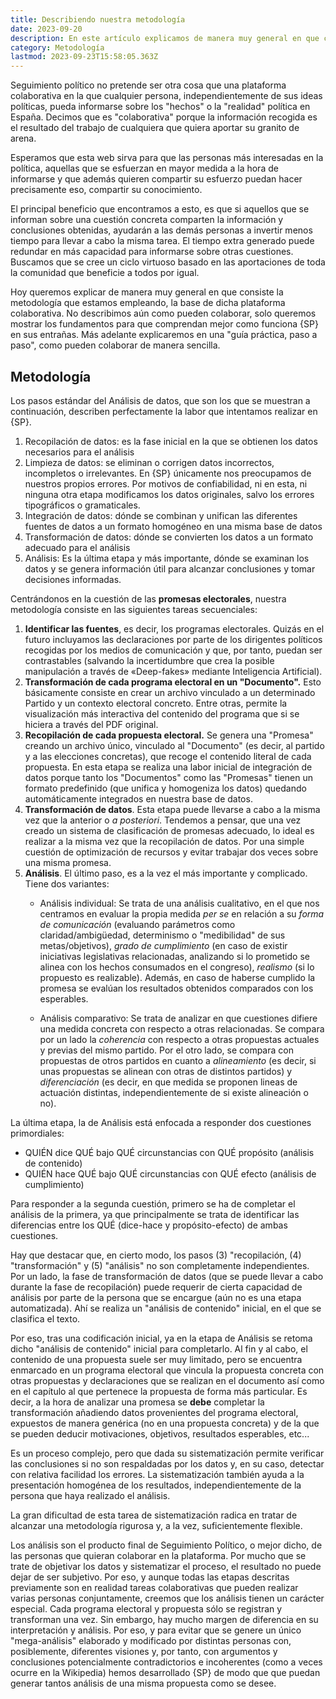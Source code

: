 ```yaml
---
title: Describiendo nuestra metodología
date: 2023-09-20
description: En este artículo explicamos de manera muy general en que consiste la metodología que seguimos para desarrollar Seguimiento Político
category: Metodología
lastmod: 2023-09-23T15:58:05.363Z
---
```


Seguimiento político no pretende ser otra cosa que una plataforma colaborativa en la que cualquier persona, independientemente de sus ideas políticas, pueda informarse sobre los "hechos" o la "realidad" política en España. Decimos que es "colaborativa" porque la información recogida es el resultado del trabajo de cualquiera que quiera aportar su granito de arena. 

Esperamos que esta web sirva para que las personas más interesadas en la política, aquellas que se esfuerzan en mayor medida a la hora de informarse y que además quieren compartir su esfuerzo puedan hacer precisamente eso, compartir su conocimiento.

El principal beneficio que encontramos a esto, es que si aquellos que se informan sobre una cuestión concreta comparten la información y conclusiones obtenidas, ayudarán a las demás personas a invertir menos tiempo para llevar a cabo la misma tarea. El tiempo extra generado puede redundar en más capacidad para informarse sobre otras cuestiones. Buscamos que se cree un ciclo virtuoso basado en las aportaciones de toda la comunidad que beneficie a todos por igual.

Hoy queremos explicar de manera muy general en que consiste la metodología que estamos empleando, la base de dicha plataforma colaborativa. No describimos aún como  pueden colaborar, solo queremos mostrar los fundamentos para que comprendan mejor como funciona {SP} en sus entrañas. Más adelante explicaremos en una "guía práctica, paso a paso", como pueden colaborar de manera sencilla.

## Metodología
Los pasos estándar del Análisis de datos, que son los que se muestran a continuación, describen perfectamente la labor que intentamos realizar en {SP}.
1. Recopilación de datos: es la fase inicial en la que se obtienen los datos necesarios para el análisis
1. Limpieza de datos: se eliminan o corrigen datos incorrectos, incompletos o irrelevantes. En {SP} únicamente nos preocupamos de nuestros propios errores. Por motivos de confiabilidad, ni en esta, ni ninguna otra etapa modificamos los datos originales, salvo los errores tipográficos o gramaticales.
1. Integración de datos: dónde se combinan y unifican las diferentes fuentes de datos a un formato homogéneo en una misma base de datos
1. Transformación de datos: dónde se convierten los datos a un formato adecuado para el análisis
1. Análisis: Es la última etapa y más importante, dónde se examinan los datos y se genera información útil para alcanzar conclusiones y tomar decisiones informadas.

Centrándonos en la cuestión de las __promesas electorales__, nuestra metodología consiste en las siguientes tareas secuenciales:
1. **Identificar las fuentes**, es decir, los programas electorales. Quizás en el futuro incluyamos las declaraciones por parte de los dirigentes políticos recogidas por los medios de comunicación y que, por tanto, puedan ser contrastables (salvando la incertidumbre que crea la posible manipulación a través de «Deep-fakes» mediante Inteligencia Artificial).
1. **Transformación de cada programa electoral en un "Documento".** Esto básicamente consiste en crear un archivo vinculado a un determinado Partido y un contexto electoral concreto. Entre otras, permite la visualización más interactiva del contenido del programa que si se hiciera a través del PDF original.
1. **Recopilación de cada propuesta electoral.** Se genera una "Promesa" creando un archivo único, vinculado al "Documento" (es decir, al partido y a las elecciones concretas), que recoge el contenido literal de cada propuesta. En esta etapa se realiza una labor inicial de integración de datos porque tanto los "Documentos" como las "Promesas" tienen un formato predefinido (que unifica y homogeniza los datos) quedando automáticamente integrados en nuestra base de datos.
1. **Transformación de datos**. Esta etapa puede llevarse a cabo a la misma vez que la anterior o *a posteriori*. Tendemos a pensar, que una vez creado un sistema de clasificación de promesas adecuado, lo ideal es realizar a la misma vez que la recopilación de datos. Por una simple cuestión de optimización de recursos y evitar trabajar dos veces sobre una misma promesa.
1. **Análisis**. El último paso, es a la vez el más importante y complicado. Tiene dos variantes:
    - Análisis individual: Se trata de una análisis cualitativo, en el que nos centramos en evaluar la propia medida *per se* en relación a su *forma de comunicación* (evaluando parámetros como claridad/ambigüedad, determinismo o "medibilidad" de sus metas/objetivos), *grado de cumplimiento* (en caso de existir iniciativas legislativas relacionadas, analizando si lo prometido se alinea con los hechos consumados en el congreso), *realismo* (si lo propuesto es realizable). Además, en caso de haberse cumplido la promesa se evalúan los resultados obtenidos comparados con los esperables.

    - Análisis comparativo: Se trata de analizar en que cuestiones difiere una medida concreta con respecto a otras relacionadas. Se compara por un lado la *coherencia* con respecto a otras propuestas actuales y previas del mismo partido. Por el otro lado, se compara con propuestas de otros partidos en cuanto a *alineamiento* (es decir, si unas propuestas se alinean con otras de distintos partidos) y *diferenciación* (es decir, en que medida se proponen lineas de actuación distintas, independientemente de si existe alineación o no).

La última etapa, la de Análisis está enfocada a responder dos cuestiones primordiales:
- QUIÉN dice QUÉ bajo QUÉ circunstancias con QUÉ propósito (análisis de contenido)
- QUIÉN hace QUÉ bajo QUÉ circunstancias con QUÉ efecto (análisis de cumplimiento)

Para responder a la segunda cuestión, primero se ha de completar el análisis de la primera, ya que principalmente se trata de identificar las diferencias entre los QUÉ (dice-hace y propósito-efecto) de ambas cuestiones. 

Hay que destacar que, en cierto modo, los pasos (3) "recopilación, (4) "transformación" y (5) "análisis" no son completamente independientes. Por un lado, la fase de transformación de datos (que se puede llevar a cabo durante la fase de recopilación) puede requerir de cierta capacidad de análisis por parte de la persona que se encargue (aún no es una etapa automatizada). Ahí se realiza un "análisis de contenido" inicial, en el que se clasifica el texto.

Por eso, tras una codificación inicial, ya en la etapa de Análisis se retoma dicho "análisis de contenido" inicial para completarlo. Al fin y al cabo, el contenido de una propuesta suele ser muy limitado, pero se encuentra enmarcado en un programa electoral que vincula la propuesta concreta con otras propuestas y declaraciones que se realizan en el documento así como en el capítulo al que pertenece la propuesta de forma más particular. Es decir, a la hora de analizar una promesa se **debe** completar la transformación añadiendo datos provenientes del programa electoral, expuestos de manera genérica (no en una propuesta concreta) y de la que se pueden deducir motivaciones, objetivos, resultados esperables, etc... 

Es un proceso complejo, pero que dada su sistematización permite verificar las conclusiones si no son respaldadas por los datos y, en su caso, detectar con relativa facilidad los errores. La sistematización también ayuda a la presentación homogénea de los resultados, independientemente de la persona que haya realizado el análisis.

La gran dificultad de esta tarea de sistematización radica en tratar de alcanzar una metodología rigurosa y, a la vez, suficientemente flexible.

Los análisis son el producto final de Seguimiento Político, o mejor dicho, de las personas que quieran colaborar en la plataforma. Por mucho que se trate de objetivar los datos y sistematizar el proceso, el resultado no puede dejar de ser subjetivo. Por eso, y aunque todas las etapas descritas previamente son en realidad tareas colaborativas que pueden realizar varias personas conjuntamente, creemos que los análisis tienen un carácter especial. Cada programa electoral y propuesta sólo se registran y transforman una vez. Sin embargo, hay mucho margen de diferencia en su interpretación y análisis. Por eso, y para evitar que se genere un único "mega-análisis" elaborado y modificado por distintas personas con, posiblemente, diferentes visiones y, por tanto, con argumentos y conclusiones potencialmente contradictorios e incoherentes (como a veces ocurre en la Wikipedia) hemos desarrollado {SP} de modo que que puedan generar tantos análisis de una misma propuesta como se desee. 